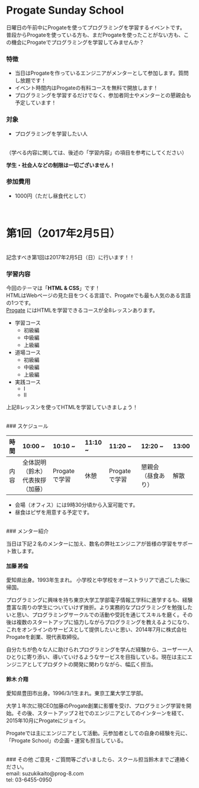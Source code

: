 # Progate Sunday School
日曜日の午前中にProgateを使ってプログラミングを学習するイベントです。
<br>
普段からProgateを使っている方も、まだProgateを使ったことがない方も、この機会にProgateでプログラミングを学習してみませんか？
<br>

### 特徴
- 当日はProgateを作っているエンジニアがメンターとして参加します。質問し放題です！
- イベント時間内はProgateの有料コースを無料で開放します！
- プログラミングを学習するだけでなく、参加者同士やメンターとの懇親会も予定しています！


### 対象
- プログラミングを学習したい人
<br>
（学べる内容に関しては、後述の「学習内容」の項目を参考にしてください）

**学生・社会人などの制限は一切ございません！**

### 参加費用
- 1000円（ただし昼食代として）

<br>

# 第1回（2017年2月5日）
<br>
記念すべき第1回は2017年2月5日（日）に行います！！

### 学習内容
今回のテーマは「**HTML & CSS**」です！
<br>
HTMLはWebページの見た目をつくる言語で、Progateでも最も人気のある言語の1つです。
<br>
[Progate](http://prog-8.com/ "Progate") にはHTMLを学習できるコースが全8レッスンあります。
<br>

- 学習コース
    - 初級編
    - 中級編
    - 上級編
- 道場コース
    - 初級編
    - 中級編
    - 上級編
- 実践コース
    - Ⅰ
    - Ⅱ

上記8レッスンを使ってHTMLを学習していきましょう！

<br>
### スケジュール

| 時間 | 10:00 ~ | 10:10 ~ | 11:10 ~ | 11:20 ~ | 12:20 ~ | 13:00 |
|:------------ |:-------------- |:-------------- |:-------------- |:-------------- |:-------------- |:-------------- |
| 内容 | 全体説明（鈴木）<br>代表挨拶（加藤） | Progateで学習 | 休憩 | Progateで学習 | 懇親会（昼食あり） | 解散 |

- 会場（オフィス）には9時30分頃から入室可能です。
- 昼食はピザを用意する予定です。

<br>
### メンター紹介

当日は下記２名のメンターに加え、数名の弊社エンジニアが皆様の学習をサポート致します。

#### 加藤 將倫
愛知県出身。1993年生まれ。
小学校と中学校をオーストラリアで過ごした後に帰国。

プログラミングに興味を持ち東京大学工学部電子情報工学科に進学するも、経験豊富な周りの学生についていけず挫折。より実務的なプログラミングを勉強したいと思い、プログラミングサークルでの活動や受託を通じてスキルを磨く。その後は複数のスタートアップに協力しながらプログラミングを教えるようになり、これをオンラインのサービスとして提供したいと思い、2014年7月に株式会社Progateを創業、現代表取締役。

自分たちが色々な人に助けられプログラミングを学んだ経験から、ユーザー一人ひとりに寄り添い、導いていけるようなサービスを目指している。現在は主にエンジニアとしてプロダクトの開発に関わりながら、幅広く担当。

#### 鈴木 介翔
愛知県豊田市出身。1996/3/1生まれ。東京工業大学工学部。

大学１年次に現CEO加藤のProgate創業に影響を受け、プログラミング学習を開始。その後、スタートアップ２社でのエンジニアとしてのインターンを経て、2015年10月にProgateにジョイン。

Progateでは主にエンジニアとして活動。元参加者としての自身の経験を元に、「Progate School」の企画・運営も担当している。

<br>
### その他
ご意見・ご質問等ございましたら、スクール担当鈴木までご連絡ください。
<br>
email: suzukikaito@prog-8.com
<br>
tel: 03-6455-0950
